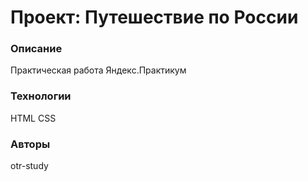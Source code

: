 # Проект: Путешествие по России

### Описание
Практическая работа Яндекс.Практикум
### Технологии
HTML
CSS
### Авторы
otr-study
